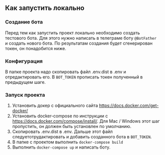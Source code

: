 ## Как запустить локально
### Создание бота
Перед тем как запустить проект локально необходимо создать тестового бота. Для этого нужно написать в телеграме боту `@BotFather` и создать нового бота. По результатам создания будет сгенерирован токен, он понадобится ниже.
### Конфигурация
В папке проекта надо скопировать файл .env.dist в .env и отредактировать его. В `BOT_TOKEN` прописать токен полученный в предыдущем шаге.
### Запуск проекта
1. Установить докер с официального сайта https://docs.docker.com/get-docker/
1. Установить docker-compose по инструкции с https://docs.docker.com/compose/install/. Для Mac / Windows этот шаг пропустить, он должен быть установлен по умолчанию.
1. Скопировать .env.dist в .env. Дальше этот файл следуетотрудактировать и добавить созданного бота в `BOT_TOKEN`.
1. В папке с проектом выполнить `docker-compose build` 
1. Выполнить `docker-compose up` и написать боту.